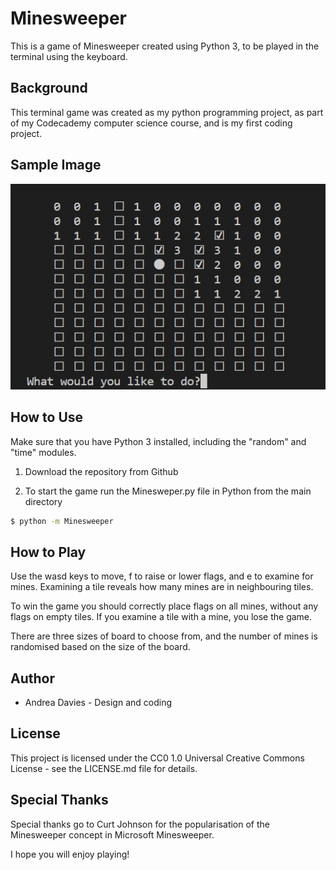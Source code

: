 # Minesweeper

This is a game of Minesweeper created using Python 3, to be played in the terminal using the keyboard.

## Background

This terminal game was created as my python programming project, as part of my Codecademy computer science course, and is my first coding project.

## Sample Image

![Image of Minesweeper game in progress](https://github.com/AndreaDavies228/Minesweeper/blob/main/Minesweeper.jpg)

## How to Use

Make sure that you have Python 3 installed, including the "random" and "time" modules.

1. Download the repository from Github

2. To start the game run the Minesweper.py file in Python from the main directory

```bash
$ python -m Minesweeper
```

## How to Play

Use the wasd keys to move, f to raise or lower flags, and e to examine for mines.
Examining a tile reveals how many mines are in neighbouring tiles.

To win the game you should correctly place flags on all mines, without any flags on empty tiles.
If you examine a tile with a mine, you lose the game.

There are three sizes of board to choose from, and the number of mines is randomised based on the size of the board.


## Author

* Andrea Davies - Design and coding

## License

This project is licensed under the CC0 1.0 Universal Creative Commons License - see the LICENSE.md file for details.


## Special Thanks

Special thanks go to Curt Johnson for the popularisation of the Minesweeper concept in Microsoft Minesweeper.

I hope you will enjoy playing!
